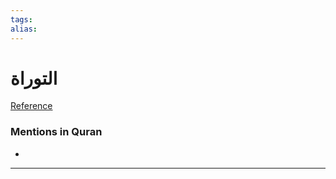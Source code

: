 ```yaml
---
tags: 
alias: 
---
```


# التوراة

[Reference](https://corpus.quran.com/concept.jsp?id=torah)

### Mentions in Quran
- 

---

